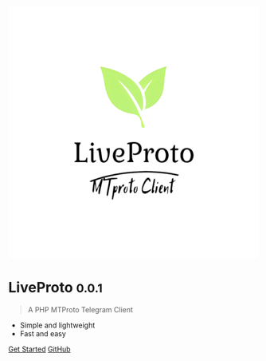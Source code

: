 <!-- markdownlint-disable first-line-h1 -->

![logo](https://raw.githubusercontent.com/Tak-Pesar/LiveProtoDocs/master/_images/logo.png)

# LiveProto <small>0.0.1</small>

> A PHP MTProto Telegram Client

- Simple and lightweight
- Fast and easy

[Get Started](en/quickstart.md)
[GitHub](https://github.com/Tak-Pesar/LiveProto)